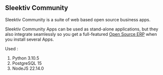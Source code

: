 Sleektiv Community
----

Sleektiv Community is a suite of web based open source business apps.

Sleektiv Community Apps can be used as stand-alone applications, but they also integrate seamlessly so you get a full-featured <a href="https://www.sleektiv.com">Open Source ERP</a> when you install several Apps.

Used :
1. Python 3.10.5
2. PostgreSQL 15
3. NodeJS 22.14.0
